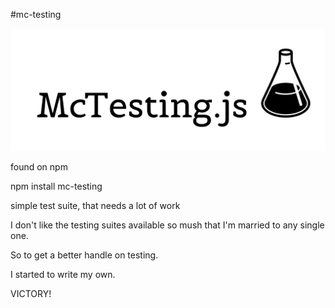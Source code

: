 #mc-testing

![Alt text](./mctestingjs.png 'Mc-Testing logo')

found on npm

npm install mc-testing

simple test suite, that needs a lot of work

I don't like the testing suites available so mush that I'm married to any single one.

So to get a better handle on testing.

I started to write my own.

VICTORY!
